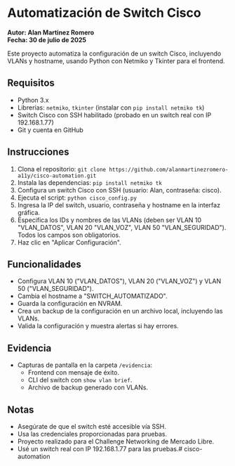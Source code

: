 # Automatización de Switch Cisco

**Autor: Alan Martinez Romero**  
**Fecha: 30 de julio de 2025**

Este proyecto automatiza la configuración de un switch Cisco, incluyendo VLANs y hostname, usando Python con Netmiko y Tkinter para el frontend.

## Requisitos
- Python 3.x
- Librerías: `netmiko`, `tkinter` (instalar con `pip install netmiko tk`)
- Switch Cisco con SSH habilitado (probado en un switch real con IP 192.168.1.77)
- Git y cuenta en GitHub

## Instrucciones
1. Clona el repositorio: `git clone https://github.com/alanmartinezromero-a11y/cisco-automation.git`
2. Instala las dependencias: `pip install netmiko tk`
3. Configura un switch Cisco con SSH (usuario: Alan, contraseña: cisco).
4. Ejecuta el script: `python cisco_config.py`
5. Ingresa la IP del switch, usuario, contraseña y hostname en la interfaz gráfica.
6. Especifica los IDs y nombres de las VLANs (deben ser VLAN 10 "VLAN_DATOS", VLAN 20 "VLAN_VOZ", VLAN 50 "VLAN_SEGURIDAD"). Todos los campos son obligatorios.
7. Haz clic en "Aplicar Configuración".

## Funcionalidades
- Configura VLAN 10 ("VLAN_DATOS"), VLAN 20 ("VLAN_VOZ") y VLAN 50 ("VLAN_SEGURIDAD").
- Cambia el hostname a "SWITCH_AUTOMATIZADO".
- Guarda la configuración en NVRAM.
- Crea un backup de la configuración en un archivo local, incluyendo las VLANs.
- Valida la configuración y muestra alertas si hay errores.

## Evidencia
- Capturas de pantalla en la carpeta `/evidencia`:
  - Frontend con mensaje de éxito.
  - CLI del switch con `show vlan brief`.
  - Archivo de backup generado con VLANs.

## Notas
- Asegúrate de que el switch esté accesible vía SSH.
- Usa las credenciales proporcionadas para pruebas.
- Proyecto realizado para el Challenge Networking de Mercado Libre.
- Usé un switch real con IP 192.168.1.77 para las pruebas.# cisco-automation